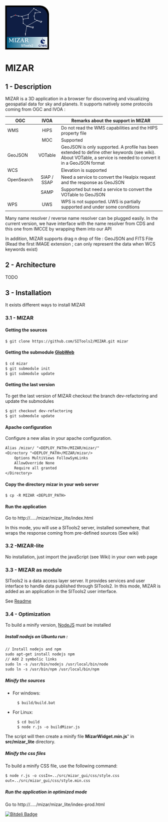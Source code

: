 ![](src/mizar_gui/css/images/mizar.png)

# MIZAR

## 1 - Description
MIZAR is a 3D application in a browser for discovering and visualizing geospatial data for sky and planets. It supports natively some protocols coming from OGC and IVOA :

| OGC           | IVOA          | Remarks about the support in MIZAR                          |
| ------------- |:-------------:| ----------------------------------------------------------- |
| WMS           | HIPS          | Do not read the WMS capabilities and the HIPS property file |
|               | MOC           | Supported                                                   |
| GeoJSON       | VOTable       | GeoJSON is only supported. A profile has been extended to define other keywords (see wiki). About VOTable, a service is needed to convert it in a GeoJSON format|
| WCS           |               | Elevation is supported                                      |
| OpenSearch    | SIAP / SSAP   | Need a service to convert the Healpix request and the response as GeoJSON |
|               | SAMP          | Supported but need a service to convert the VOTable to GeoJSON |
| WPS           | UWS           | WPS is not supported. UWS is partially supported and under some conditions |

Many name resolver / reverse name resolver can be plugged easily. In the current version, we have interface with the name resolver from CDS and this one from IMCCE by wrapping them into our API

In addition, MIZAR supports drag n drop of file : GeoJSON and FITS File (Read the first IMAGE extension ; can only represent the data when WCS keywords exist)

## 2 - Architecture

TODO

## 3 - Installation

It exists different ways to install MIZAR

### 3.1 - MIZAR

#### Getting the sources
	$ git clone https://github.com/SITools2/MIZAR.git mizar
  
#### Getting the submodule [GlobWeb](https://github.com/TPZF/GlobWeb)
  	
	$ cd mizar
  	$ git submodule init
  	$ git submodule update

#### Getting the last version

To get the last version of MIZAR checkout the branch dev-refactoring and update the submodules

	$ git checkout dev-refactoring
	$ git submodule update
  	
#### Apache configuration

Configure a new alias in your apache configuration. 

	Alias /mizar/ "<DEPLOY_PATH>/MIZAR/mizar/"
    <Directory "<DEPLOY_PATH>/MIZAR/mizar/>
		Options MultiViews FollowSymLinks
		AllowOverride None
        Require all granted
    </Directory>


#### Copy the directory mizar in your web server
  	$ cp -R MIZAR <DEPLOY_PATH>

#### Run the application
  Go to http://...../mizar/mizar_lite/index.html

In this mode, you will use a SITools2 server, installed somewhere,  that wraps the response coming from pre-defined sources (See wiki)

### 3.2 -MIZAR-lite
No installation, just import the javaScript (see Wiki) in your own web page

### 3.3 - MIZAR as module
SITools2 is a data access layer server. It provides services and user interface to handle data published through SITools2. In this mode, MIZAR is added as an application in the SITools2 user interface. 

See [Readme](contrib/SITools2V3_Module/README-Modules-Sitools2-V3.md)

### 3.4 - Optimization
To build a minify version, [NodeJS](http://nodejs.org/download/) must be installed

##### Install nodejs on Ubuntu run :

	// Install nodejs and npm
	sudo apt-get install nodejs npm
	// Add 2 symbolic links
	sudo ln -s /usr/bin/nodejs /usr/local/bin/node
	sudo ln -s /usr/bin/npm /usr/local/bin/npm

##### Minify the sources

* For windows: 

		$ build/build.bat 

* For Linux:

		$ cd build
		$ node r.js -o buildMizar.js

 
The script will then create a minify file **MizarWidget.min.js**" in **src/mizar_lite** directory.

##### Minify the css files
To build a minify CSS file, use the following command:

	$ node r.js -o cssIn=../src/mizar_gui/css/style.css out=../src/mizar_gui/css/style.min.css

##### Run the application in optimized mode
  Go to http://...../mizar/mizar_lite/index-prod.html

[![Bitdeli Badge](https://d2weczhvl823v0.cloudfront.net/SITools2/mizar/trend.png)](https://bitdeli.com/free "Bitdeli Badge")

